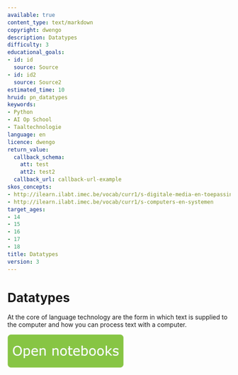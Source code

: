 ```yaml
---
available: true
content_type: text/markdown
copyright: dwengo
description: Datatypes
difficulty: 3
educational_goals:
- id: id
  source: Source
- id: id2
  source: Source2
estimated_time: 10
hruid: pn_datatypes
keywords:
- Python
- AI Op School
- Taaltechnologie
language: en
licence: dwengo
return_value:
  callback_schema:
    att: test
    att2: test2
  callback_url: callback-url-example
skos_concepts:
- http://ilearn.ilabt.imec.be/vocab/curr1/s-digitale-media-en-toepassingen
- http://ilearn.ilabt.imec.be/vocab/curr1/s-computers-en-systemen
target_ages:
- 14
- 15
- 16
- 17
- 18
title: Datatypes
version: 3
---
```

# Datatypes
At the core of language technology are the form in which text is supplied to the computer and how you can process text with a computer.

[![](embed/Knop.png "Button")](https://kiks.ilabt.imec.be/jupyterhub/?id=1004 "Notebooks Datatypes")